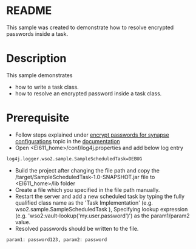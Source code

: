 # README

This sample was created to demonstrate how to resolve encrypted passwords inside a task.

# Description

This sample demonstrates
  -  how to write a task class.
  - how to resolve an encrypted password inside a task class.


# Prerequisite
  - Follow steps explained under [encrypt passwords for synapse configurations](https://docs.wso2.com/display/EI611/Working+with+Passwords+in+the+ESB+profile#WorkingwithPasswordsintheESBprofile-Encryptingpasswordsforsynapseconfigurations) topic in the [documentation](https://docs.wso2.com/display/EI611/Working+with+Passwords+in+the+ESB+profile)
  - Open <EI611_home>/conf/log4j.properties and add below log entry
  ```sh
  log4j.logger.wso2.sample.SampleScheduledTask=DEBUG
  ```
  - Build the project after changing the file path and copy the <SampleScheduledTask>/target/SampleScheduledTask-1.0-SNAPSHOT.jar file to <EI611_home>/lib folder
  - Create a file which you specified in the file path manually.
  - Restart the server and add a new scheduled task by typing the fully qualified class name as the 'Task Implementation' (e.g. wso2.sample.SampleScheduledTask ), Specifying lookup expression (e.g. 'wso2:vault-lookup('my.user.password')') as the param1/param2 value.
  - Resolved passwords should be written to the file.
```sh
param1: password123, param2: password
```
